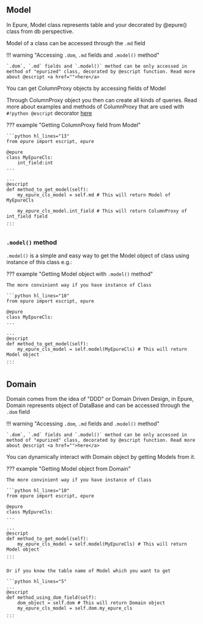 
## Model

In Epure, Model class represents table and your decorated by @epure() class from db perspective.

Model of a class can be accessed through the `.md` field

!!! warning "Accessing `.dom`, `.md` fields and `.model()` method"

    `.dom`, `.md` fields and `.model()` method can be only accessed in method of "epurized" class, decorated by @escript function. Read more about @escript <a href="">here</a>

You can get ColumnProxy objects by accessing fields of Model

Through ColumnProxy object you then can create all kinds of queries. Read more about examples and methods of ColumnProxy that are used with `#!python @escript` decorator <a href="">here</a>

??? example "Getting ColumnProxy field from Model"

    ```python hl_lines="13"
    from epure import escript, epure

    @epure
    class MyEpureCls:
        int_field:int 
    ...

    ...
    @escript
    def method_to_get_model(self):
        my_epure_cls_model = self.md # This will return Model of MyEpureCls

        my_epure_cls_model.int_field # This will return ColumnProxy of int_field field
    ...
    ```

### `.model()` method

`.model()` is a simple and easy way to get the Model object of class using instance of this class e.g.:

??? example "Getting Model object with `.model()` method"

    The more convinient way if you have instance of Class

    ```python hl_lines="10"
    from epure import escript, epure

    @epure
    class MyEpureCls:
    ...

    ...
    @escript
    def method_to_get_model(self):
        my_epure_cls_model = self.model(MyEpureCls) # This will return Model object
    ...
    ```


## Domain

Domain comes from the idea of "DDD" or Domain Driven Design, in Epure, Domain represents object of DataBase and can be accessed through the `.dom` field

!!! warning "Accessing `.dom`, `.md` fields and `.model()` method"

    `.dom`, `.md` fields and `.model()` method can be only accessed in method of "epurized" class, decorated by @escript function. Read more about @escript <a href="">here</a>

You can dynamically interact with Domain object by getting Models from it.

??? example "Getting Model object from Domain"

    The more convinient way if you have instance of Class

    ```python hl_lines="10"
    from epure import escript, epure

    @epure
    class MyEpureCls:
    ...

    ...
    @escript
    def method_to_get_model(self):
        my_epure_cls_model = self.model(MyEpureCls) # This will return Model object
    ...
    ```

    Or if you know the table name of Model which you want to get

    ```python hl_lines="5"
    ...
    @escript
    def method_using_dom_field(self):
        dom_object = self.dom # This will return Domain object
        my_epure_cls_model = self.dom.my_epure_cls
    ...
    ```

